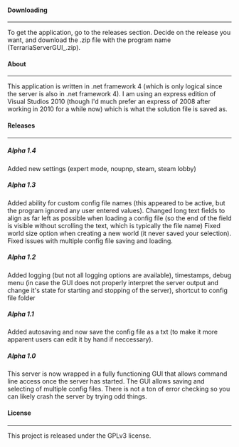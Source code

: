 #### Downloading
***

To get the application, go to the releases section. Decide on the release you want, and download the .zip file with the program name (TerrariaServerGUI_<Version>.zip).

#### About
***

This application is written in .net framework 4 (which is only logical since the server is also in .net framework 4). I am using an express edition of Visual Studios 2010 (though I'd much prefer an express of 2008 after working in 2010 for a while now) which is what the solution file is saved as.

#### Releases
***

##### _Alpha 1.4_

Added new settings (expert mode, noupnp, steam, steam lobby)

##### _Alpha 1.3_

Added ability for custom config file names (this appeared to be active, but the program ignored any user entered values).
Changed long text fields to align as far left as possible when loading a config file (so the end of the field is visible without scrolling the text, which is typically the file name)
Fixed world size option when creating a new world (it never saved your selection).
Fixed issues with multiple config file saving and loading.

##### _Alpha 1.2_

Added logging (but not all logging options are available), timestamps, debug menu (in case the GUI does not properly interpret the server output and change it's state for starting and stopping of the server), shortcut to config file folder

##### _Alpha 1.1_

Added autosaving and now save the config file as a txt (to make it more apparent users can edit it by hand if neccessary).

##### _Alpha 1.0_

This server is now wrapped in a fully functioning GUI that allows command line access once the server has started. The GUI allows saving and selecting of multiple config files. There is not a ton of error checking so you can likely crash the server by trying odd things.

#### License
***

This project is released under the GPLv3 license.

